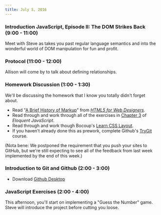 ```yaml
---
title: July 5, 2016
---
```


### Introduction JavaScript, Episode II: The DOM Strikes Back (9:00 - 11:00)

Meet with Steve as takes you past regular language semantics and into the wonderful world of DOM manipulation for fun and profit.

### Protocol (11:00 - 12:00)

Allison will come by to talk about defining relationships.

### Homework Discussion (1:00 - 1:30)

We'll be discussing the homework that I know you totally didn't forget about.

- Read "[A Brief History of Markup][hist]" from _[HTML5 for Web Designers][html5]_.
- Read through and work through all of the exercises in [Chapter 3][elo] of _Eloquent JavaScript_.
- Read through and work though Bocoup's [Learn CSS Layout][ll].
- If you haven't already done this as prework, complete Github's [TryGit][] course.

(Nota bene: We postponed the requirement that you push your sites to GitHub, but we're still expecting to see all of the feedback from last week implemented by the end of this week.)

[TryGit]: https://try.github.io/levels/1/challenges/1
[elo]: http://eloquentjavascript.net/03_functions.html
[ll]: http://learnlayout.com
[meancss]: http://alistapart.com/article/meaningful-css-style-like-you-mean-it
[hist]: http://alistapart.com/article/a-brief-history-of-markup
[html5]: https://abookapart.com/products/html5-for-web-designers

### Introduction to Git and Github (2:00 - 3:00)

- Download [Github Desktop](https://desktop.github.com)

### JavaScript Exercises (2:00 - 4:00)

This afternoon, you'll start on implementing a "Guess the Number" game. Steve will introduce the project before cutting you loose.
